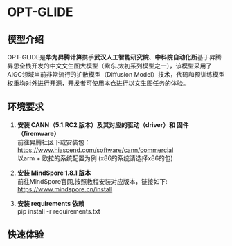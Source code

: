 # OPT-GLIDE
## 模型介绍
OPT-GLIDE是**华为昇腾计算**携手**武汉人工智能研究院**、**中科院自动化所**基于昇腾昇思全栈开发的中文文生图大模型（紫东.太初系列模型之一），该模型采用了AIGC领域当前非常流行的扩散模型（Diffusion Model）技术，代码和预训练模型权重均对外进行开源，开发者可使用本仓进行以文生图任务的体验。

## 环境要求

1. **安装 CANN（5.1.RC2 版本）及其对应的驱动（driver）和 固件（firemware）**  \
    前往昇腾社区下载安装包：\
    <https://www.hiascend.com/software/cann/commercial> \
    以arm + 欧拉的系统配置为例 (x86的系统请选择x86的包) 

2. **安装 MindSpore 1.8.1 版本** \
    前往MindSpore官网,按照教程安装对应版本，链接如下: \
    <https://www.mindspore.cn/install>

3. **安装 requirements 依赖** \
    pip install -r requirements.txt

## 快速体验




